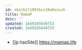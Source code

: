 ```yaml
---
id: sknihil1991bxz10w0xzvuh
title: MamaP
desc: ''
updated: 1649265640753
created: 1649265640753
---
```


- [[p.hasSite]] https://mamap.life